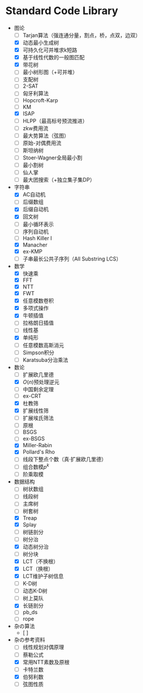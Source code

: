 # Standard Code Library

- 图论
  - [ ] Tarjan算法（强连通分量，割点，桥，点双，边双）
  - [x] 动态最小生成树
  - [x] 可持久化可并堆求k短路
  - [x] 基于线性代数的一般图匹配
  - [x] 带花树
  - [ ] 最小树形图（+可并堆）
  - [ ] 支配树
  - [ ] 2-SAT
  - [ ] 匈牙利算法
  - [ ] Hopcroft-Karp
  - [ ] KM
  - [x] ISAP
  - [ ] HLPP（最高标号预流推进）
  - [ ] zkw费用流
  - [ ] 最大势算法（弦图）
  - [ ] 原始-对偶费用流
  - [ ] 斯坦纳树
  - [ ] Stoer-Wagner全局最小割
  - [ ] 最小割树
  - [ ] 仙人掌
  - [ ] 最大团搜索（+独立集子集DP）
- 字符串
  - [x] AC自动机
  - [ ] 后缀数组
  - [x] 后缀自动机
  - [x] 回文树
  - [ ] 最小循环表示
  - [ ] 序列自动机
  - [ ] Hash Killer I
  - [x] Manacher
  - [x] ex-KMP
  - [ ] 子串最长公共子序列（All Substring LCS）
- 数学
  - [x] 快速乘
  - [x] FFT
  - [x] NTT
  - [x] FWT
  - [x] 任意模数卷积
  - [x] 多项式操作
  - [x] 牛顿插值
  - [ ] 拉格朗日插值
  - [ ] 线性基
  - [x] 单纯形
  - [ ] 任意模数高斯消元
  - [ ] Simpson积分
  - [ ] Karatsuba分治乘法
- 数论
  - [ ] 扩展欧几里德
  - [x] $O(n)$预处理逆元
  - [ ] 中国剩余定理
  - [ ] ex-CRT
  - [x] 杜教筛
  - [x] 扩展线性筛
  - [ ] 扩展埃氏筛法
  - [ ] 原根
  - [ ] BSGS
  - [ ] ex-BSGS
  - [x] Miller-Rabin
  - [x] Pollard's Rho
  - [ ] 线段下整点个数（真·扩展欧几里德）
  - [ ] 组合数模$p^k$
  - [ ] 阶乘取模
- 数据结构
  - [ ] 树状数组
  - [ ] 线段树
  - [ ] 主席树
  - [ ] 树套树
  - [x] Treap
  - [x] Splay
  - [ ] 树链剖分
  - [ ] 树分治
  - [x] 动态树分治
  - [ ] 树分块
  - [x] LCT（不换根）
  - [x] LCT（换根）
  - [x] LCT维护子树信息
  - [ ] K-D树
  - [ ] 动态K-D树
  - [ ] 树上莫队
  - [x] 长链剖分
  - [ ] pb_ds
  - [ ] rope
- 杂の算法
  - [ ] 
- 杂の参考资料
  - [ ] 线性规划对偶原理
  - [ ] 蔡勒公式
  - [x] 常用NTT素数及原根
  - [ ] 卡特兰数
  - [x] 伯努利数
  - [ ] 弦图性质
